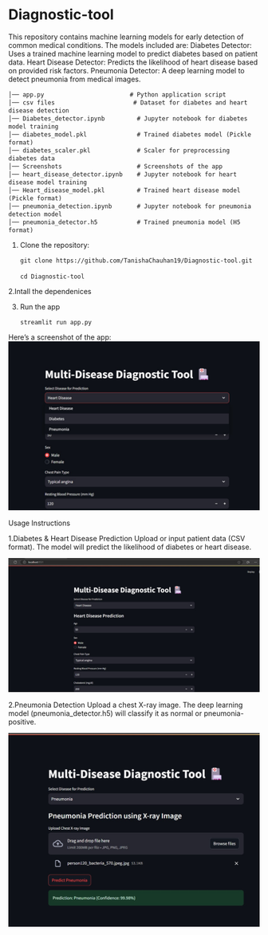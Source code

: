 # Diagnostic-tool

This repository contains machine learning models for early detection of common medical conditions. The models included are:
Diabetes Detector: Uses a trained machine learning model to predict diabetes based on patient data.
Heart Disease Detector: Predicts the likelihood of heart disease based on provided risk factors.
Pneumonia Detector: A deep learning model to detect pneumonia from medical images.

    │── app.py                        # Python application script
    │── csv files                      # Dataset for diabetes and heart disease detection
    │── Diabetes_detector.ipynb         # Jupyter notebook for diabetes model training
    │── diabetes_model.pkl              # Trained diabetes model (Pickle format)
    │── diabetes_scaler.pkl             # Scaler for preprocessing diabetes data
    │── Screenshots                     # Screenshots of the app
    │── heart_disease_detector.ipynb    # Jupyter notebook for heart disease model training
    │── Heart_disease_model.pkl         # Trained heart disease model (Pickle format)
    │── pneumonia_detection.ipynb       # Jupyter notebook for pneumonia detection model
    │── pneumonia_detector.h5           # Trained pneumonia model (H5 format)

1. Clone the repository:

       git clone https://github.com/TanishaChauhan19/Diagnostic-tool.git
   
       cd Diagnostic-tool

2.Intall the dependenices

3. Run the app
   
       streamlit run app.py

Here’s a screenshot of the app:
![Image Description](https://github.com/TanishaChauhan19/Diagnostic-tool/blob/main/Screenshots/app%20img%203.jpg?raw=true)
  

Usage Instructions

1.Diabetes & Heart Disease Prediction
Upload or input patient data (CSV format).
The model will predict the likelihood of diabetes or heart disease.

![Image Description](https://github.com/TanishaChauhan19/Diagnostic-tool/blob/main/Screenshots/app%20img.jpg?raw=true)

2.Pneumonia Detection
Upload a chest X-ray image.
The deep learning model (pneumonia_detector.h5) will classify it as normal or pneumonia-positive.

 ![Image Description](https://github.com/TanishaChauhan19/Diagnostic-tool/blob/main/Screenshots/app2%20img.jpg?raw=true)


